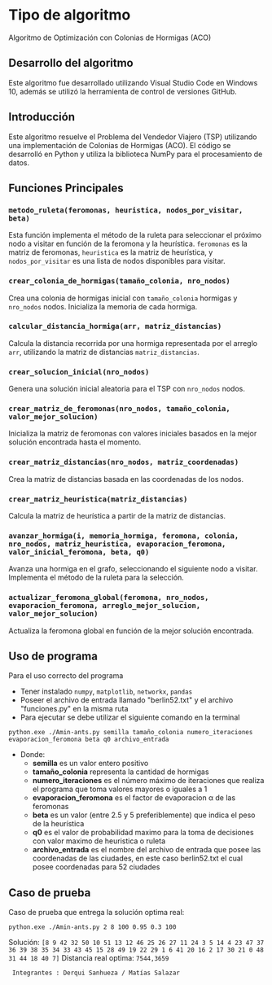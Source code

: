 # Tipo de algoritmo

Algoritmo de Optimización con Colonias de Hormigas (ACO)

## Desarrollo del algoritmo
Este algoritmo fue desarrollado utilizando Visual Studio Code en Windows 10, además se utilizó la herramienta de control de versiones GitHub.

## Introducción
Este algoritmo resuelve el Problema del Vendedor Viajero (TSP) utilizando una implementación de Colonias de Hormigas (ACO). El código se desarrolló en Python y utiliza la biblioteca NumPy para el procesamiento de datos.

## Funciones Principales

### `metodo_ruleta(feromonas, heuristica, nodos_por_visitar, beta)`
Esta función implementa el método de la ruleta para seleccionar el próximo nodo a visitar en función de la feromona y la heurística. `feromonas` es la matriz de feromonas, `heuristica` es la matriz de heurística, y `nodos_por_visitar` es una lista de nodos disponibles para visitar.

### `crear_colonia_de_hormigas(tamaño_colonia, nro_nodos)`
Crea una colonia de hormigas inicial con `tamaño_colonia` hormigas y `nro_nodos` nodos. Inicializa la memoria de cada hormiga.

### `calcular_distancia_hormiga(arr, matriz_distancias)`
Calcula la distancia recorrida por una hormiga representada por el arreglo `arr`, utilizando la matriz de distancias `matriz_distancias`.

### `crear_solucion_inicial(nro_nodos)`
Genera una solución inicial aleatoria para el TSP con `nro_nodos` nodos.

### `crear_matriz_de_feromonas(nro_nodos, tamaño_colonia, valor_mejor_solucion)`
Inicializa la matriz de feromonas con valores iniciales basados en la mejor solución encontrada hasta el momento.

### `crear_matriz_distancias(nro_nodos, matriz_coordenadas)`
Crea la matriz de distancias basada en las coordenadas de los nodos.

### `crear_matriz_heuristica(matriz_distancias)`
Calcula la matriz de heurística a partir de la matriz de distancias.

### `avanzar_hormiga(i, memoria_hormiga, feromona, colonia, nro_nodos, matriz_heuristica, evaporacion_feromona, valor_inicial_feromona, beta, q0)`
Avanza una hormiga en el grafo, seleccionando el siguiente nodo a visitar. Implementa el método de la ruleta para la selección.

### `actualizar_feromona_global(feromona, nro_nodos, evaporacion_feromona, arreglo_mejor_solucion, valor_mejor_solucion)`
Actualiza la feromona global en función de la mejor solución encontrada.


## Uso de programa
Para el uso correcto del programa
- Tener instalado ``numpy``, ``matplotlib``, ``networkx``, ``pandas``
- Poseer el archivo de entrada llamado "berlin52.txt" y el archivo "funciones.py" en la misma ruta
- Para ejecutar se debe utilizar el siguiente comando en la terminal
```
python.exe ./Amin-ants.py semilla tamaño_colonia numero_iteraciones evaporacion_feromona beta q0 archivo_entrada
```
- Donde:
  - **semilla** es un valor entero positivo
  - **tamaño_colonia** representa la cantidad de hormigas
  - **numero_iteraciones** es el número máximo de iteraciones que realiza el programa que toma valores mayores o iguales a 1
  - **evaporacion_feromona** es el factor de evaporacion α de las feromonas
  - **beta** es un valor (entre 2.5 y 5 preferiblemente) que indica el peso de la heurística
  - **q0** es el valor de probabilidad maximo para la toma de decisiones con valor maximo de heuristica o ruleta
  - **archivo_entrada** es el nombre del archivo de entrada que posee las coordenadas de las ciudades, en este caso berlin52.txt el cual posee coordenadas para 52 ciudades

## Caso de prueba
Caso de prueba que entrega la solución optima real:


```
python.exe ./Amin-ants.py 2 8 100 0.95 0.3 100

```
Solución: ``[8 9 42 32 50 10 51 13 12 46 25 26 27 11 24 3 5 14 4 23 47 37 36 39 38 35 34 33 43 45 15 28 49 19 22 29 1 6 41 20 16 2 17 30 21 0 48 31 44 18 40 7]``
Distancia real optima: ``7544,3659``


```
 Integrantes : Derqui Sanhueza / Matías Salazar
```

